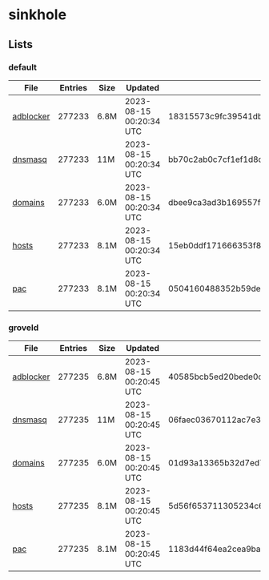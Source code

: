 # sinkhole

## Lists

### default

|File|Entries|Size|Updated|Hash|
|-|-|-|-|-|
|[adblocker](https://raw.githubusercontent.com/groveld/sinkhole/lists/default/adblocker.txt)|277233|6.8M|2023-08-15 00:20:34 UTC|18315573c9fc39541dbfc5b922ef9cb4d6bc9b7c0086ff5830bb5b6b5cb63124|
|[dnsmasq](https://raw.githubusercontent.com/groveld/sinkhole/lists/default/dnsmasq.txt)|277233|11M|2023-08-15 00:20:34 UTC|bb70c2ab0c7cf1ef1d8d4d36f62ae8762e5f6a9cd5c6d1589a714b473dec05a8|
|[domains](https://raw.githubusercontent.com/groveld/sinkhole/lists/default/domains.txt)|277233|6.0M|2023-08-15 00:20:34 UTC|dbee9ca3ad3b169557f2c827b94b19f24c1e10ede43906f962f65f083b43022a|
|[hosts](https://raw.githubusercontent.com/groveld/sinkhole/lists/default/hosts.txt)|277233|8.1M|2023-08-15 00:20:34 UTC|15eb0ddf171666353f8ec2fe87ad80eb15acc2d822afad0332f65bd4879d7476|
|[pac](https://raw.githubusercontent.com/groveld/sinkhole/lists/default/pac.txt)|277233|8.1M|2023-08-15 00:20:34 UTC|0504160488352b59deb682d6ba2dfe8baff1dd14407735c38fdacd88f25698c9|

### groveld

|File|Entries|Size|Updated|Hash|
|-|-|-|-|-|
|[adblocker](https://raw.githubusercontent.com/groveld/sinkhole/lists/groveld/adblocker.txt)|277235|6.8M|2023-08-15 00:20:45 UTC|40585bcb5ed20bede0ce93b8e23a2c5dbb1153a4025d0de8e20ce1fed5bff7f8|
|[dnsmasq](https://raw.githubusercontent.com/groveld/sinkhole/lists/groveld/dnsmasq.txt)|277235|11M|2023-08-15 00:20:45 UTC|06faec03670112ac7e3476b66a03618cd093c4b246c9929a26c0c5b77adcb3c2|
|[domains](https://raw.githubusercontent.com/groveld/sinkhole/lists/groveld/domains.txt)|277235|6.0M|2023-08-15 00:20:45 UTC|01d93a13365b32d7ed7e03c5af9726dd2323510bc669d3e5ece39ceccb8daac8|
|[hosts](https://raw.githubusercontent.com/groveld/sinkhole/lists/groveld/hosts.txt)|277235|8.1M|2023-08-15 00:20:45 UTC|5d56f653711305234c6d537393a5b27f622fa50df2be6afadbb846c55d39e732|
|[pac](https://raw.githubusercontent.com/groveld/sinkhole/lists/groveld/pac.txt)|277235|8.1M|2023-08-15 00:20:45 UTC|1183d44f64ea2cea9bade867c91ad399a77d353b780920377f7ebdc0cd294435|
